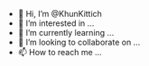 - 👋 Hi, I’m @KhunKittich
- 👀 I’m interested in ...
- 🌱 I’m currently learning ...
- 💞️ I’m looking to collaborate on ...
- 📫 How to reach me ...

<!---
KhunKittich/KhunKittich is a ✨ special ✨ repository because its `README.md` (this file) appears on your GitHub profile.
You can click the Preview link to take a look at your changes.
--->
